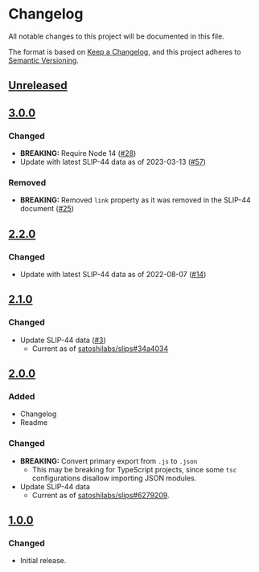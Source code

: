 # Changelog
All notable changes to this project will be documented in this file.

The format is based on [Keep a Changelog](https://keepachangelog.com/en/1.0.0/),
and this project adheres to [Semantic Versioning](https://semver.org/spec/v2.0.0.html).

## [Unreleased]

## [3.0.0]
### Changed
- **BREAKING:** Require Node 14 ([#28](https://github.com/MetaMask/slip44/pull/28))
- Update with latest SLIP-44 data as of 2023-03-13 ([#57](https://github.com/MetaMask/slip44/pull/57))

### Removed
- **BREAKING:** Removed `link` property as it was removed in the SLIP-44 document ([#25](https://github.com/MetaMask/slip44/pull/25))

## [2.2.0]
### Changed
- Update with latest SLIP-44 data as of 2022-08-07 ([#14](https://github.com/MetaMask/slip44/pull/14))

## [2.1.0]
### Changed
- Update SLIP-44 data ([#3](https://github.com/MetaMask/slip44/pull/3))
  - Current as of [satoshilabs/slips#34a4034](https://github.com/satoshilabs/slips/blob/34a4034bdf0da30f49b7bb2fe24251c381d739fd/slip-0044.md)

## [2.0.0]
### Added
- Changelog
- Readme

### Changed
- **BREAKING:** Convert primary export from `.js` to `.json`
  - This may be breaking for TypeScript projects, since some `tsc` configurations disallow importing JSON modules.
- Update SLIP-44 data
  - Current as of [satoshilabs/slips#6279209](https://github.com/satoshilabs/slips/blob/6279209c5686c2910d67a37ddeef2643228472b1/slip-0044.md).

## [1.0.0]
### Changed
- Initial release.

[Unreleased]: https://github.com/MetaMask/slip44/compare/v3.0.0...HEAD
[3.0.0]: https://github.com/MetaMask/slip44/compare/v2.2.0...v3.0.0
[2.2.0]: https://github.com/MetaMask/slip44/compare/v2.1.0...v2.2.0
[2.1.0]: https://github.com/MetaMask/slip44/compare/v2.0.0...v2.1.0
[2.0.0]: https://github.com/MetaMask/slip44/compare/v1.0.0...v2.0.0
[1.0.0]: https://github.com/MetaMask/slip44/releases/tag/v1.0.0
